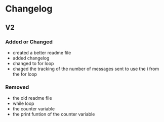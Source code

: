 # Changelog

## V2

### Added or Changed
- created a better readme file
- added changelog
- changed to for loop
- chaged the tracking of the number of messages sent to use the i from the for loop

### Removed

- the old readme file
- while loop
- the counter variable
- the print funtion of the counter variable

